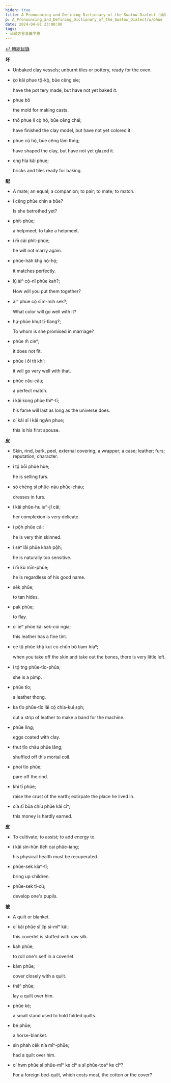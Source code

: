```yaml
---
hiden: true
title: A Pronouncing and Defining Dictionary of the Swatow Dialect (汕頭方言音義字典) / phue
p: A_Pronouncing_and_Defining_Dictionary_of_the_Swatow_Dialect/w/phue
date: 2024-04-01 23:00:00
tags: 
- 汕頭方言音義字典
---
```


[↩️ 轉總目錄](/A_Pronouncing_and_Defining_Dictionary_of_the_Swatow_Dialect)


**坏**
- Unbaked clay vessels; unburnt tiles or pottery, ready for the oven.

- c̤̀o kâi phue tŏ̤-kò̤, būe cêng sie;

  have the pot tery made, but have not yet baked it.

- phue bô

  the mold for making casts.

- thô phue li cò̤ hó̤, būe cêng chái;

  have finished the clay model, but have not yet colored it.

- phue cò̤ hó̤, būe cêng lâm thn̄g;

  have shaped the clay, but have not yet glazed it.

- cng hĭa kâi phue;

  bricks and tiles ready for baking.

**配**
- A mate; an equal; a companion; to pair; to mate; to match.

- i cêng phùe chin a būe?

  Is she betrothed yet?

- phit-phùe;

  a helpmeet; to take a helpmeet.

- i m̄ cài phit-phùe;

  he will not marry again.

- phùe-hâh khṳ̀ hó̤-hó̤;

  it matches perfectly.

- lṳ́ àiⁿ cò̤-nî phùe kah?;

  How will you put them together?

- àiⁿ phùe cò̤ sĭm-mih sek?;

  What color will go well with it?

- hṳ́-phùe khṳt tī-tîang?;

  To whom is she promised in marriage?

- phùe m̄ cieⁿ;

  it does not fit.

- phùe i ŏi tit khí;

  it will go very well with that.

- phùe câu-câu;

  a perfect match.

- i kâi kong phùe thiⁿ-tī;

  his fame will last as long as the universe does.

- cí kâi sĭ i kâi ngŵn phue;

  this is his first spouse.

**皮**
- Skin, rind, bark, peel, external covering; a wrapper; a case; leather; furs; reputation; character.

- i tó̤ bōi phûe hùe;

  he is selling furs.

- só̤ chēng sĭ phûe-náu phûe-cháu;

  dresses in furs.

- i kâi phûe-hu ìuⁿ-jī căi;

  her complexion is very delicate.

- i pô̤h phûe căi;

  he is very thin skinned.

- i seⁿ lâi phûe khah pô̤h;

  he is naturally too sensitive.

- i m̄ kù mīn-phûe;

  he is regardless of his good name.

- sêk phûe;

  to tan hides.

- pak phûe;

  to flay.

- cí īeⁿ phûe kâi sek-cúi ngía;

  this leather has a fine tint.

- cē tṳ̂ phûe khṳ̀ kut cū chûn bô̤ tíam-kíaⁿ;

  when you take off the skin and take out the bones, there is very little left.

- i tó̤ tng phûe-tîo-phûa;

  she is a pimp.

- phûe tîo;

  a leather thong.

- ka tîo phûe-tîo lâi cò̤ chia-kui so̤h;

  cut a strip of leather to make a band for the machine.

- phûe n̆ng;

  eggs coated with clay.

- thut tīo chàu phûe lâng;

  shuffled off this mortal coil.

- phoi tīo phûe;

  pare off the rind.

- khí tī phûe;

  raise the crust of the earth; extirpate the place he lived in.

- cía sĭ bûa chíu phûe kâi cîⁿ;

  this money is hardly earned.

**皮**
- To cultivate; to assist; to add energy to.

- i kâi sin-hūn tîeh cai phûe-íang;

  his physical health must be recuperated.

- phûe-sek kíaⁿ-tĭ;

  bring up children.

- phûe-sek tĭ-cú;

  develop one's pupils.

**被**
- A quilt or blanket.

- cí kâi phŭe sĭ jîp si-mîⁿ kâi;

  this coverlet is stuffed with raw silk.

- kah phŭe;

  to roll one's self in a coverlet.

- kám phŭe;

  cover closely with a quilt.

- thăⁿ phŭe;

  lay a quilt over him.

- phŭe kè;

  a small stand used to hold folded quilts.

- bé phŭe;

  a horse-blanket.

- sin phah cêk nía mîⁿ-phŭe;

  had a quilt over him.

- cí hwn phŭe sĭ phŭe-mîⁿ ke cîⁿ a sĭ phŭe-toaⁿ ke cîⁿ?

  For a foreign bed-quilt, which costs most, the cotton or the cover?